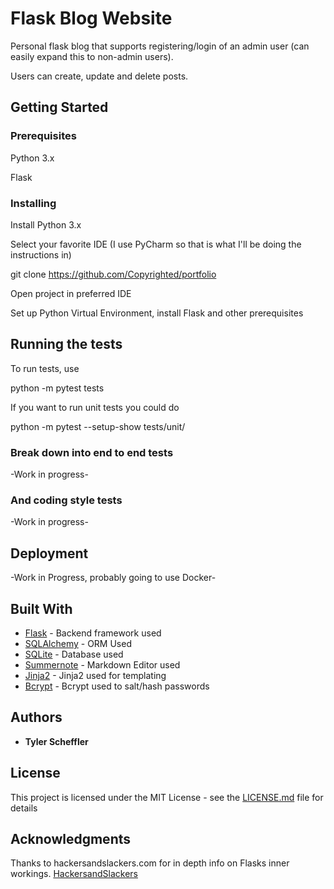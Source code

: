 # Flask Blog Website

Personal flask blog that supports registering/login of an admin user (can easily expand this to non-admin users).

Users can create, update and delete posts.

## Getting Started

### Prerequisites

Python 3.x

Flask

### Installing

Install Python 3.x

Select your favorite IDE (I use PyCharm so that is what I'll be doing the instructions in)

git clone https://github.com/Copyrighted/portfolio

Open project in preferred IDE

Set up Python Virtual Environment, install Flask and other prerequisites

## Running the tests

To run tests, use 

python -m pytest tests

If you want to run unit tests you could do

python -m pytest --setup-show tests/unit/


### Break down into end to end tests

-Work in progress-

### And coding style tests

-Work in progress-

## Deployment

-Work in Progress, probably going to use Docker-

## Built With

* [Flask](https://flask.palletsprojects.com/en/1.1.x/) - Backend framework used
* [SQLAlchemy](https://www.sqlalchemy.org/) - ORM Used
* [SQLite](https://sqlite.org/index.html) - Database used
* [Summernote](https://summernote.org/) - Markdown Editor used
* [Jinja2](https://jinja.palletsprojects.com/en/2.11.x/) - Jinja2 used for templating
* [Bcrypt](http://bcrypt.sourceforge.net/) - Bcrypt used to salt/hash passwords

## Authors

* **Tyler Scheffler** 

## License

This project is licensed under the MIT License - see the [LICENSE.md](LICENSE.md) file for details

## Acknowledgments

Thanks to hackersandslackers.com for in depth info on Flasks inner workings. [HackersandSlackers](https://hackersandslackers.com/managing-user-session-variables-with-flask-sessions-and-redis/)


